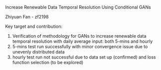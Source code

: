 Increase Renewable Data Temporal Resolution Using Conditional GANs

Zhiyuan Fan - zf2198

Key target and contribution:

1. Verification of methodology for GANs to increase renewable data temporal resolution
with daily average input: both 5-mins and hourly
2. 5-mins test run successfully with minor convergence issue due to unevenly distributed
data 
3. hourly test run not successful due to data set up (confirmed) and loss function 
selection (to be explored)
